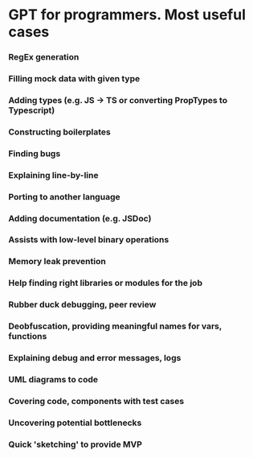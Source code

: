 # GPT for programmers. Most useful cases

### RegEx generation

### Filling mock data with given type

### Adding types (e.g. JS -> TS or converting PropTypes to Typescript)

### Constructing boilerplates

### Finding bugs

### Explaining line-by-line

### Porting to another language

### Adding documentation (e.g. JSDoc)

### Assists with low-level binary operations

### Memory leak prevention

### Help finding right libraries or modules for the job

### Rubber duck debugging, peer review

### Deobfuscation, providing meaningful names for vars, functions

### Explaining debug and error messages, logs

### UML diagrams to code

### Covering code, components with test cases

### Uncovering potential bottlenecks

### Quick 'sketching' to provide MVP
